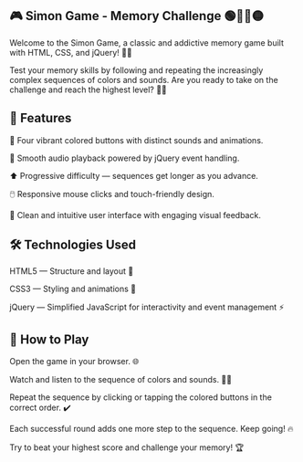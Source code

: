 🎮 Simon Game - Memory Challenge 🟢🔴🔵🟡
-
Welcome to the Simon Game, a classic and addictive memory game built with HTML, CSS, and jQuery! 🧠✨

Test your memory skills by following and repeating the increasingly complex sequences of colors and sounds. Are you ready to take on the challenge and reach the highest level? 🎯🔥

🚀 Features
-
🎨 Four vibrant colored buttons with distinct sounds and animations.

🎵 Smooth audio playback powered by jQuery event handling.

⬆️ Progressive difficulty — sequences get longer as you advance.

🖱️ Responsive mouse clicks and touch-friendly design.

🔄 Clean and intuitive user interface with engaging visual feedback.


🛠️ Technologies Used
-
HTML5 — Structure and layout 📄

CSS3 — Styling and animations 🎨

jQuery — Simplified JavaScript for interactivity and event management ⚡

🎯 How to Play
-
Open the game in your browser. 🌐

Watch and listen to the sequence of colors and sounds. 👀🎵

Repeat the sequence by clicking or tapping the colored buttons in the correct order. ✔️

Each successful round adds one more step to the sequence. Keep going! 🔥

Try to beat your highest score and challenge your memory! 🏆
